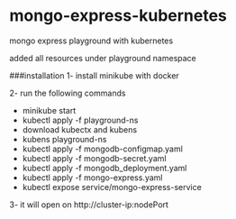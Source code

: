# mongo-express-kubernetes
mongo express playground with kubernetes 

added all resources under playground namespace 

###installation 
1- install minikube with docker

2- run the following commands

- minikube start
- kubectl apply -f playground-ns
- download kubectx and kubens 
- kubens playground-ns
- kubectl apply -f mongodb-configmap.yaml
- kubectl apply -f mongodb-secret.yaml
- kubectl apply -f mongodb_deployment.yaml
- kubectl apply -f mongo-express.yaml
- kubectl expose service/mongo-express-service

3- it will open on http://cluster-ip:nodePort
